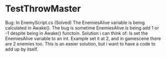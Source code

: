 # TestThrowMaster
Bug:
In EnemyScript.cs (Solved)
The EnemiesAlive variable is being calculated in Awake(). The bug is sometime EnemiesAlive is being add 1 or -1  despite being in Awake() functoin.
Solution i can think of: Is set the EnemiesAlive variable to an int. Example set it at 2, and in gamescene there are 2 enemies too. This is an easier solution, but i want to have a code to add up by itself.
